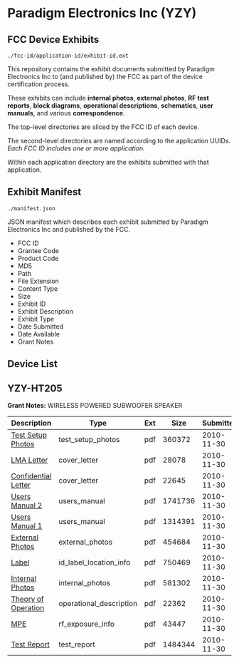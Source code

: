 # Paradigm Electronics Inc (YZY)
## FCC Device Exhibits

```
./fcc-id/application-id/exhibit-id.ext
```

This repository contains the exhibit documents submitted by Paradigm Electronics Inc to (and published by) the FCC as part of the device certification process.

These exhibits can include **internal photos**, **external photos**, **RF test reports**, **block diagrams**, **operational descriptions**, **schematics**, **user manuals**, and various **correspondence**.

The top-level directories are sliced by the FCC ID of each device.

The second-level directories are named according to the application UUIDs. *Each FCC ID includes one or more application.*

Within each application directory are the exhibits submitted with that application. 

## Exhibit Manifest

```
./manifest.json
```

JSON manifest which describes each exhibit submitted by Paradigm Electronics Inc and published by the FCC.

- FCC ID
- Grantee Code
- Product Code
- MD5
- Path
- File Extension
- Content Type
- Size
- Exhibit ID
- Exhibit Description
- Exhibit Type
- Date Submitted
- Date Available
- Grant Notes

## Device List
## YZY-HT205
**Grant Notes:** WIRELESS POWERED SUBWOOFER SPEAKER

| Description | Type | Ext | Size | Submitted | Available |
| ----------- | ---- | --- | ---- | --------- | --------- |
| [Test Setup Photos](YZY-HT205/0a4203592967fffd5197e1f01bdda70e/1383775.pdf) | test_setup_photos | pdf | 360372 | 2010-11-30 | 2010-12-01 |
| [LMA Letter](YZY-HT205/0a4203592967fffd5197e1f01bdda70e/1383768.pdf) | cover_letter | pdf | 28078 | 2010-11-30 | 2010-12-01 |
| [Confidential Letter](YZY-HT205/0a4203592967fffd5197e1f01bdda70e/1383774.pdf) | cover_letter | pdf | 22645 | 2010-11-30 | 2010-12-01 |
| [Users Manual 2](YZY-HT205/0a4203592967fffd5197e1f01bdda70e/1383777.pdf) | users_manual | pdf | 1741736 | 2010-11-30 | 2010-12-01 |
| [Users Manual 1](YZY-HT205/0a4203592967fffd5197e1f01bdda70e/1383778.pdf) | users_manual | pdf | 1314391 | 2010-11-30 | 2010-12-01 |
| [External Photos](YZY-HT205/0a4203592967fffd5197e1f01bdda70e/1383771.pdf) | external_photos | pdf | 454684 | 2010-11-30 | 2010-12-01 |
| [Label](YZY-HT205/0a4203592967fffd5197e1f01bdda70e/1383767.pdf) | id_label_location_info | pdf | 750469 | 2010-11-30 | 2010-12-01 |
| [Internal Photos](YZY-HT205/0a4203592967fffd5197e1f01bdda70e/1383772.pdf) | internal_photos | pdf | 581302 | 2010-11-30 | 2010-12-01 |
| [Theory of Operation](YZY-HT205/0a4203592967fffd5197e1f01bdda70e/1383770.pdf) | operational_description | pdf | 22362 | 2010-11-30 | 2010-12-01 |
| [MPE](YZY-HT205/0a4203592967fffd5197e1f01bdda70e/1383773.pdf) | rf_exposure_info | pdf | 43447 | 2010-11-30 | 2010-12-01 |
| [Test Report](YZY-HT205/0a4203592967fffd5197e1f01bdda70e/1383769.pdf) | test_report | pdf | 1484344 | 2010-11-30 | 2010-12-01 |
